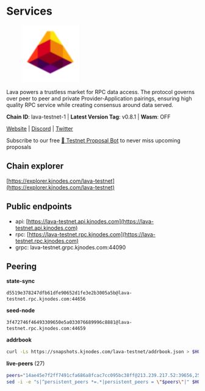 # Services

<figure><img src="https://raw.githubusercontent.com/kj89/cosmos-images/main/logos/lava.png" width="150" alt=""><figcaption></figcaption></figure>

Lava powers a trustless market for RPC data access. The protocol  governs over peer to peer and private Provider-Application pairings,  ensuring high quality RPC service while creating consensus around data served.

**Chain ID**: lava-testnet-1 | **Latest Version Tag**: v0.8.1 | **Wasm**: OFF

[Website](https://lavanet.xyz) | [Discord](https://discord.com/invite/Tbk5NxTCdA) | [Twitter](https://twitter.com/lavanetxyz)



Subscribe to our free [🤖 Testnet Proposal Bot](https://t.me/kjnodes_testnet_proposal_bot) to never miss upcoming proposals


## Chain explorer
[https://explorer.kjnodes.com/lava-testnet](https://explorer.kjnodes.com/lava-testnet)

## Public endpoints

* api: [https://lava-testnet.api.kjnodes.com](https://lava-testnet.api.kjnodes.com)
* rpc: [https://lava-testnet.rpc.kjnodes.com](https://lava-testnet.rpc.kjnodes.com)
* grpc: lava-testnet.grpc.kjnodes.com:44090

## Peering

**state-sync**

```text
d5519e378247dfb61dfe90652d1fe3e2b3005a5b@lava-testnet.rpc.kjnodes.com:44656
```

**seed-node**

```text
3f472746f46493309650e5a033076689996c8881@lava-testnet.rpc.kjnodes.com:44659
```

**addrbook**
```bash
curl -Ls https://snapshots.kjnodes.com/lava-testnet/addrbook.json > $HOME/.lava/config/addrbook.json
```

**live-peers** (27)
```bash
peers="14ae45e7f2ff7491cfa686a8fcac7cc095bc38ff@213.239.217.52:39656,25da069c4dca143029ddae47bf2b7de69c2a8678@65.108.9.164:21156,3a445bfdbe2d0c8ee82461633aa3af31bc2b4dc0@3.252.219.158:26656,d5519e378247dfb61dfe90652d1fe3e2b3005a5b@65.109.68.190:44656,6ba3b6ec03839afffa64c83e18ff80a681f4968d@65.108.194.40:21756,d7c350f9b16111f04a5fe391ec8ccbed5faee56e@86.48.1.218:26656,5ab0449599aabcf90f664003c2ef1510ecd33b1b@65.21.203.204:11656,e593c7a9ca61f5616119d6beb5bd8ef5dd28d62d@34.246.190.1:26656,24a2bb2d06343b0f74ed0a6dc1d409ce0d996451@188.40.98.169:27656,07c557b393b235a7b004a4a32831e54092dc24a0@91.107.147.250:26656,4bb3bb98ca32b5a0f82d445e60065601bb93a38c@86.111.48.163:26656,9057ee9d3d9b3c42c184dc89a7b2a07026b81a45@31.220.76.131:26656,c32d101819cedf78ea986e6d832e2306fb6d0649@185.248.24.224:16656,a0476bc75ad2ade9ce8a6b2cd41ef646d3a2e3ee@85.10.193.246:28656,5b25ec3860445e50a41a80850970b3241350df72@194.233.90.134:26656,91c02af6333972f222570a73f51feccda8a3ccf1@65.109.93.58:26656,bb8c8cea499a1fa7e97922b5a9882c2360c6575a@176.103.222.21:26656,5c107bb2b72c930a5ab3406a1f7c7345b7229b49@148.251.11.99:11656,cfb2b0ee7bd28ef37f8c1019727caa783a122fa3@78.107.234.44:26656,3f0eb55b386427af17829b8ec98fd367a2fc469f@135.181.183.93:11656,eb7832932626c1c636d16e0beb49e0e4498fbd5e@65.108.231.124:20656,9d5802ec3e10fbac150850ffdfa50f324e804b95@95.214.55.62:35656,7ec0007e3c24012db9d5596745db5cb7c8321b50@95.216.7.169:60956,b6e23ec5fbdf386fd65e1f195a205b00851f64c1@90.188.248.131:12656,ade4d8bc8cbe014af6ebdf3cb7b1e9ad36f412c0@176.9.82.221:19956,b753a011d9a51bc3aa8d9301afb6d427f758a330@168.119.124.188:26656,a2e229bcc7fcd1b20bafe33f0c7ec8c1ed0167fa@46.4.53.209:36656"
sed -i -e "s|^persistent_peers *=.*|persistent_peers = \"$peers\"|" $HOME/.lava/config/config.toml
```
